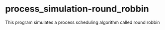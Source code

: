 # process_simulation-round_robbin
This program simulates a process scheduling algorithm called round robbin
